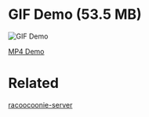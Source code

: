 # GIF Demo (53.5 MB)

![GIF Demo](demo.gif)

[MP4 Demo](https://github.com/ygdanchoi/racoocoonie/blob/main/demo.mp4)

# Related

[racoocoonie-server](https://github.com/ygdanchoi/racoocoonie-server)
